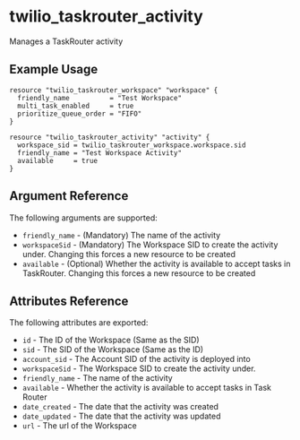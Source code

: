 # twilio_taskrouter_activity

Manages a TaskRouter activity

## Example Usage

```hcl
resource "twilio_taskrouter_workspace" "workspace" {
  friendly_name          = "Test Workspace"
  multi_task_enabled     = true
  prioritize_queue_order = "FIFO"
}

resource "twilio_taskrouter_activity" "activity" {
  workspace_sid = twilio_taskrouter_workspace.workspace.sid
  friendly_name = "Test Workspace Activity"
  available     = true
}
```

## Argument Reference

The following arguments are supported:

* `friendly_name` - (Mandatory) The name of the activity
* `workspaceSid` - (Mandatory) The Workspace SID to create the activity under. Changing this forces a new resource to be created
* `available` - (Optional) Whether the activity is available to accept tasks in TaskRouter. Changing this forces a new resource to be created

## Attributes Reference

The following attributes are exported:

* `id` - The ID of the Workspace (Same as the SID)
* `sid` - The SID of the Workspace (Same as the ID)
* `account_sid` - The Account SID of the activity is deployed into
* `workspaceSid` - The Workspace SID to create the activity under.
* `friendly_name` - The name of the activity
* `available` -  Whether the activity is available to accept tasks in Task Router
* `date_created` - The date that the activity was created
* `date_updated` - The date that the activity was updated
* `url` - The url of the Workspace
